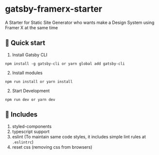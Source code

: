# gatsby-framerx-starter

A Starter for Static Site Generator who wants make a Design System using Framer X at the same time

## 🚀 Quick start

1. Install Gatsby CLI

```
npm install -g gatsby-cli or yarn global add gatsby-cli
```

2. Install modules

```
npm run install or yarn install
```

2. Start Development

```
npm run dev or yarn dev
```

## 👻 Includes

1. styled-components
1. typescript support
1. eslint (To maintain same code styles, it includes simple lint rules at `.eslintrc`)
1. reset css (removing css from browsers)
